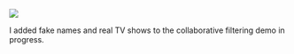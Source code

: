 ![](https://db-feed.s3.amazonaws.com/legacy/Screen_Shot_2017-10-17_at_12_07_53_PM-1508256504482.png)

I added fake names and real TV shows to the collaborative filtering demo in progress.
